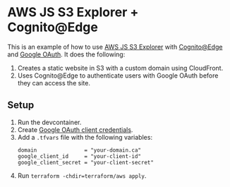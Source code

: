 # AWS JS S3 Explorer + Cognito@Edge

This is an example of how to use [AWS JS S3 Explorer](https://github.com/awslabs/aws-js-s3-explorer/tree/v2-alpha) with [Cognito@Edge](https://github.com/awslabs/cognito-at-edge) and [Google OAuth](https://github.com/jetbrains-infra/terraform-aws-cognito-google-oauth-with-custom-domain).  It does the following:

1. Creates a static website in S3 with a custom domain using CloudFront.
2. Uses Cognito@Edge to authenticate users with Google OAuth before they can access the site.

## Setup
1. Run the devcontainer.
1. Create [Google OAuth client credentials](https://repost.aws/knowledge-center/cognito-google-social-identity-provider).
1. Add a `.tfvars` file with the following variables:
    ```hcl
    domain               = "your-domain.ca"
    google_client_id     = "your-client-id"
    google_client_secret = "your-client-secret"
    ```
1. Run `terraform -chdir=terraform/aws apply`.